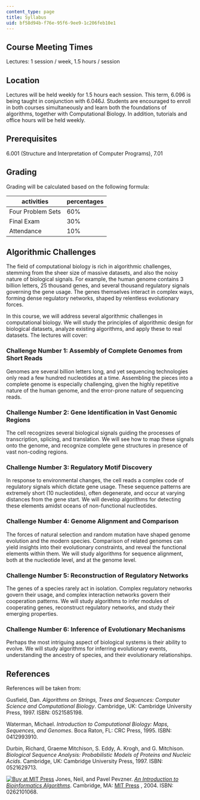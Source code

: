 ```yaml
---
content_type: page
title: Syllabus
uid: bf58d94b-f76e-95f6-9ee9-1c206feb10e1
---
```


Course Meeting Times
--------------------

Lectures: 1 session / week, 1.5 hours / session

Location
--------

Lectures will be held weekly for 1.5 hours each session. This term, 6.096 is being taught in conjunction with 6.046J. Students are encouraged to enroll in both courses simultaneously and learn both the foundations of algorithms, together with Computational Biology. In addition, tutorials and office hours will be held weekly.

Prerequisites
-------------

6.001 (Structure and Interpretation of Computer Programs), 7.01

Grading
-------

Grading will be calculated based on the following formula:

| activities | percentages |
| --- | --- |
| Four Problem Sets | 60% |
| Final Exam | 30% |
| Attendance | 10% 

Algorithmic Challenges
----------------------

The field of computational biology is rich in algorithmic challenges, stemming from the sheer size of massive datasets, and also the noisy nature of biological signals. For example, the human genome contains 3 billion letters, 25 thousand genes, and several thousand regulatory signals governing the gene usage. The genes themselves interact in complex ways, forming dense regulatory networks, shaped by relentless evolutionary forces.

In this course, we will address several algorithmic challenges in computational biology. We will study the principles of algorithmic design for biological datasets, analyze existing algorithms, and apply these to real datasets. The lectures will cover:

### Challenge Number 1: Assembly of Complete Genomes from Short Reads

Genomes are several billion letters long, and yet sequencing technologies only read a few hundred nucleotides at a time. Assembling the pieces into a complete genome is especially challenging, given the highly repetitive nature of the human genome, and the error-prone nature of sequencing reads.

### Challenge Number 2: Gene Identification in Vast Genomic Regions

The cell recognizes several biological signals guiding the processes of transcription, splicing, and translation. We will see how to map these signals onto the genome, and recognize complete gene structures in presence of vast non-coding regions.

### Challenge Number 3: Regulatory Motif Discovery

In response to environmental changes, the cell reads a complex code of regulatory signals which dictate gene usage. These sequence patterns are extremely short (10 nucleotides), often degenerate, and occur at varying distances from the gene start. We will develop algorithms for detecting these elements amidst oceans of non-functional nucleotides.

### Challenge Number 4: Genome Alignment and Comparison

The forces of natural selection and random mutation have shaped genome evolution and the modern species. Comparison of related genomes can yield insights into their evolutionary constraints, and reveal the functional elements within them. We will study algorithms for sequence alignment, both at the nucleotide level, and at the genome level.

### Challenge Number 5: Reconstruction of Regulatory Networks

The genes of a species rarely act in isolation. Complex regulatory networks govern their usage, and complex interaction networks govern their cooperation patterns. We will study algorithms to infer modules of cooperating genes, reconstruct regulatory networks, and study their emerging properties.

### Challenge Number 6: Inference of Evolutionary Mechanisms

Perhaps the most intriguing aspect of biological systems is their ability to evolve. We will study algorithms for inferring evolutionary events, understanding the ancestry of species, and their evolutionary relationships.

References
----------

References will be taken from:

Gusfield, Dan. _Algorithms on Strings, Trees and Sequences: Computer Science and Computational Biology_. Cambridge, UK: Cambridge University Press, 1997. ISBN: 0521585198.

Waterman, Michael. _Introduction to Computational Biology: Maps, Sequences, and Genomes_. Boca Raton, FL: CRC Press, 1995. ISBN: 0412993910.

Durbin, Richard, Graeme Mitchison, S. Eddy, A. Krogh, and G. Mitchison. _Biological Sequence Analysis: Probabilistic Models of Proteins and Nucleic Acids_. Cambridge, UK: Cambridge University Press, 1997. ISBN: 0521629713.

[![Buy at MIT Press](/images/mp_logo.gif)](https://mitpress.mit.edu/books/introduction-bioinformatics-algorithms) Jones, Neil, and Pavel Pevzner. [_An Introduction to Bioinformatics Algorithms_](https://mitpress.mit.edu/books/introduction-bioinformatics-algorithms). Cambridge, MA: [MIT Press](https://mitpress.mit.edu/books/introduction-bioinformatics-algorithms) , 2004. ISBN: 0262101068.